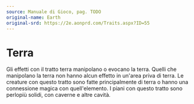 ```yaml
---
source: Manuale di Gioco, pag. TODO
original-name: Earth
original-srd: https://2e.aonprd.com/Traits.aspx?ID=55
---
```


# Terra

Gli effetti con il tratto terra manipolano o evocano la terra. Quelli che
manipolano la terra non hanno alcun effetto in un'area priva di terra. Le
creature con questo tratto sono fatte principalmente di terra o hanno una
connessione magica con quell'elemento. I piani con questo tratto sono perlopiù
solidi, con caverne e altre cavità.
